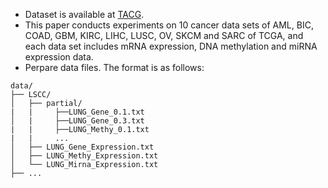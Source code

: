 * Dataset is available at [TACG](https://portal.gdc.cancer.gov/). 
* This paper conducts experiments on 10 cancer data sets of AML, BIC, COAD, GBM, KIRC, LIHC, LUSC, OV, SKCM and SARC of TCGA, and each data set includes
mRNA expression, DNA methylation and miRNA expression data.
* Perpare data files. The format is as follows:
```
data/
├── LSCC/
│   ├── partial/
|   |     ├──LUNG_Gene_0.1.txt
│   |     ├──LUNG_Gene_0.3.txt
|   |     ├──LUNG_Methy_0.1.txt
|   |     ...  
│   ├── LUNG_Gene_Expression.txt
│   ├── LUNG_Methy_Expression.txt
│   └── LUNG_Mirna_Expression.txt
├── ...
```